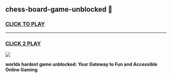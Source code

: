 
## chess-board-game-unblocked 👋
<h3>
<a href="https://premium.freeplayer.one?title=chess-board-game-unblocked&ref=14F">CLICK TO PLAY</a></h3>
<hr>

<h3>
<a href="https://premium.freeplayer.one?title=chess-board-game-unblocked&ref=14F">CLICK 2 PLAY</a>
  
</h3>

<a href="https://premium.freeplayer.one?title=chess-board-game-unblocked&ref=12F/"><img src="https://clearcache.store/games.png"></a>


**worlds hardest game unblocked: Your Gateway to Fun and Accessible Online Gaming**
